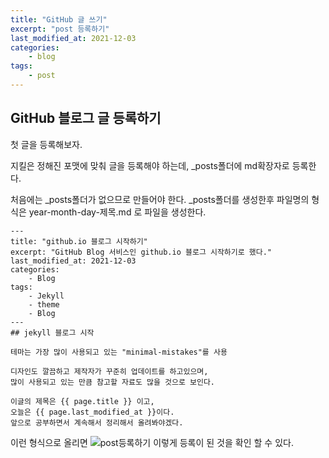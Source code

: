 ```yaml
--- 
title: "GitHub 글 쓰기" 
excerpt: "post 등록하기" 
last_modified_at: 2021-12-03
categories: 
    - blog
tags: 
    - post
--- 
```

## GitHub 블로그 글 등록하기

첫 글을 등록해보자.

지킬은 정해진 포맷에 맞춰 글을 등록해야 하는데, _posts폴더에 md확장자로 등록한다.

처음에는 _posts폴더가 없으므로 만들어야 한다.
_posts폴더를 생성한후 파일명의 형식은 year-month-day-제목.md 로 파일을 생성한다.

```
--- 
title: "github.io 블로그 시작하기" 
excerpt: "GitHub Blog 서비스인 github.io 블로그 시작하기로 했다." 
last_modified_at: 2021-12-03
categories: 
    - Blog 
tags: 
    - Jekyll
    - theme 
    - Blog 
--- 
## jekyll 블로그 시작 

테마는 가장 많이 사용되고 있는 "minimal-mistakes"를 사용

디자인도 깔끔하고 제작자가 꾸준히 업데이트를 하고있으며, 
많이 사용되고 있는 만큼 참고할 자료도 많을 것으로 보인다.

이글의 제목은 {{ page.title }} 이고,
오늘은 {{ page.last_modified_at }}이다.
앞으로 공부하면서 계속해서 정리해서 올려봐야겠다.
```

이런 형식으로 올리면 
![post등록하기](https://user-images.githubusercontent.com/34855369/144614561-69bbe98a-3797-4e7d-8209-399fe73e4690.png)
이렇게 등록이 된 것을 확인 할 수 있다.


